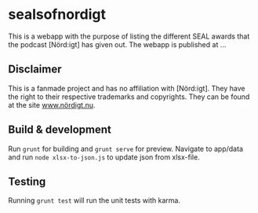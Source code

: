 # sealsofnordigt

This is a webapp with the purpose of listing the different SEAL awards that the podcast [Nörd:igt] has given out.
The webapp is published at ...

## Disclaimer

This is a fanmade project and has no affiliation with [Nörd:igt]. They have the right to their respective trademarks and copyrights.
They can be found at the site www.nördigt.nu.

## Build & development

Run `grunt` for building and `grunt serve` for preview.
Navigate to app/data and run `node xlsx-to-json.js` to update json from xlsx-file.

## Testing

Running `grunt test` will run the unit tests with karma.
